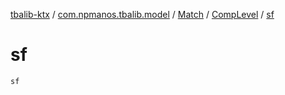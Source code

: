 [tbalib-ktx](../../../index.md) / [com.npmanos.tbalib.model](../../index.md) / [Match](../index.md) / [CompLevel](index.md) / [sf](./sf.md)

# sf

`sf`